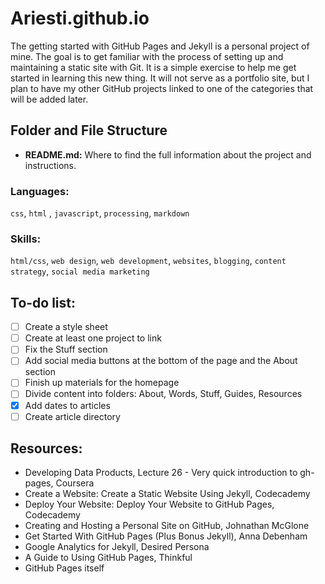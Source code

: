 # Ariesti.github.io

The getting started with GitHub Pages and Jekyll is a personal project of mine. The goal is to get familiar with the process of setting up and maintaining a static site with Git. It is a simple exercise to help me get started in learning this new thing. It will not serve as a portfolio site, but I plan to have my other GitHub projects linked to one of the categories that will be added later. 

## Folder and File Structure

* **README.md:** Where to find the full information about the project and instructions. 

### Languages:
```css```, ```html``` , ```javascript```, ```processing```, ```markdown```

### Skills:
```html/css```, ```web design```, ```web development```, ```websites```, ```blogging```, ```content strategy```, ```social media marketing```

## To-do list:
- [ ] Create a style sheet
- [ ] Create at least one project to link
- [ ] Fix the Stuff section
- [ ] Add social media buttons at the bottom of the page and the About section
- [ ] Finish up materials for the homepage
- [ ] Divide content into folders: About, Words, Stuff, Guides, Resources
- [x] Add dates to articles
- [ ] Create article directory 

## Resources:

* Developing Data Products, Lecture 26 - Very quick introduction to gh-pages, Coursera 
* Create a Website: Create a Static Website Using Jekyll, Codecademy
* Deploy Your Website: Deploy Your Website to GitHub Pages, Codecademy
* Creating and Hosting a Personal Site on GitHub, Johnathan McGlone
* Get Started With GitHub Pages (Plus Bonus Jekyll), Anna Debenham
* Google Analytics for Jekyll, Desired Persona
* A Guide to Using GitHub Pages, Thinkful
* GitHub Pages itself
